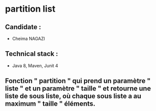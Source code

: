 # partition list 
## Candidate :
- Cheima NAGAZI
## Technical stack : 
- Java 8, Maven, Junit 4
## Fonction " partition " qui prend un paramètre " liste " et un paramètre " taille " et retourne une liste de sous liste, où chaque sous liste a au maximum " taille " éléments.
